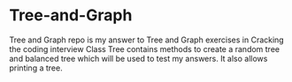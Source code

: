 # Tree-and-Graph
Tree and Graph repo is my answer to Tree and Graph exercises in Cracking the coding interview 
Class Tree contains methods to create a random tree and balanced tree which will be used to test my answers. It also allows printing a tree.
